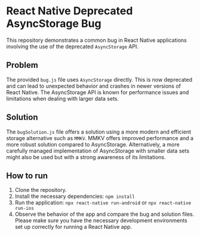 # React Native Deprecated AsyncStorage Bug
This repository demonstrates a common bug in React Native applications involving the use of the deprecated `AsyncStorage` API.

## Problem
The provided `bug.js` file uses `AsyncStorage` directly. This is now deprecated and can lead to unexpected behavior and crashes in newer versions of React Native.  The AsyncStorage API is known for performance issues and limitations when dealing with larger data sets.

## Solution
The `bugSolution.js` file offers a solution using a more modern and efficient storage alternative such as `MMKV`. MMKV offers improved performance and a more robust solution compared to AsyncStorage. Alternatively, a more carefully managed implementation of AsyncStorage with smaller data sets might also be used but with a strong awareness of its limitations. 

## How to run
1. Clone the repository.
2. Install the necessary dependencies: `npm install`
3. Run the application: `npx react-native run-android` or `npx react-native run-ios`
4. Observe the behavior of the app and compare the bug and solution files.  Please make sure you have the necessary development environments set up correctly for running a React Native app.
